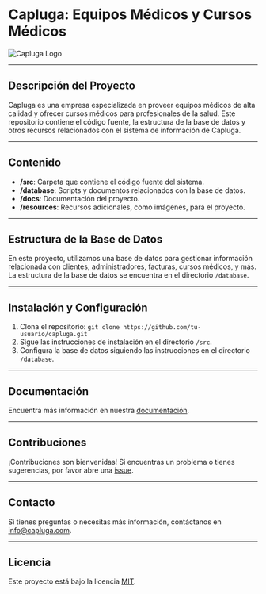 # Capluga: Equipos Médicos y Cursos Médicos

![Capluga Logo](url_a_tu_logo.png)

---

## Descripción del Proyecto

Capluga es una empresa especializada en proveer equipos médicos de alta calidad y ofrecer cursos médicos para profesionales de la salud. Este repositorio contiene el código fuente, la estructura de la base de datos y otros recursos relacionados con el sistema de información de Capluga.

---

## Contenido

- **/src**: Carpeta que contiene el código fuente del sistema.
- **/database**: Scripts y documentos relacionados con la base de datos.
- **/docs**: Documentación del proyecto.
- **/resources**: Recursos adicionales, como imágenes, para el proyecto.

---

## Estructura de la Base de Datos

En este proyecto, utilizamos una base de datos para gestionar información relacionada con clientes, administradores, facturas, cursos médicos, y más. La estructura de la base de datos se encuentra en el directorio `/database`.

---

## Instalación y Configuración

1. Clona el repositorio: `git clone https://github.com/tu-usuario/capluga.git`
2. Sigue las instrucciones de instalación en el directorio `/src`.
3. Configura la base de datos siguiendo las instrucciones en el directorio `/database`.

---

## Documentación

Encuentra más información en nuestra [documentación](/docs).

---

## Contribuciones

¡Contribuciones son bienvenidas! Si encuentras un problema o tienes sugerencias, por favor abre una [issue](https://github.com/tu-usuario/capluga/issues).

---

## Contacto

Si tienes preguntas o necesitas más información, contáctanos en [info@capluga.com](mailto:info@capluga.com).

---

## Licencia

Este proyecto está bajo la licencia [MIT](LICENSE).
